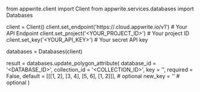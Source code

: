 from appwrite.client import Client
from appwrite.services.databases import Databases

client = Client()
client.set_endpoint('https://<REGION>.cloud.appwrite.io/v1') # Your API Endpoint
client.set_project('<YOUR_PROJECT_ID>') # Your project ID
client.set_key('<YOUR_API_KEY>') # Your secret API key

databases = Databases(client)

result = databases.update_polygon_attribute(
    database_id = '<DATABASE_ID>',
    collection_id = '<COLLECTION_ID>',
    key = '',
    required = False,
    default = [[[1, 2], [3, 4], [5, 6], [1, 2]]], # optional
    new_key = '' # optional
)
